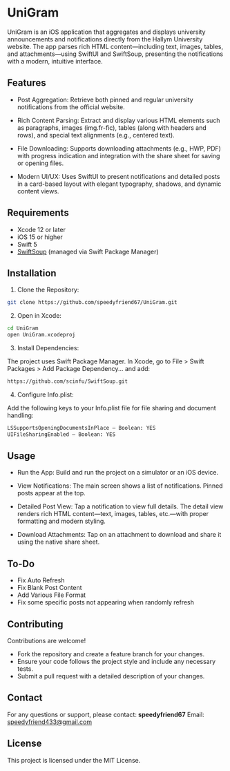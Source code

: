# UniGram

UniGram is an iOS application that aggregates and displays university announcements and notifications directly from the Hallym University website. 
The app parses rich HTML content—including text, images, tables, and attachments—using SwiftUI and SwiftSoup, presenting the notifications with a modern, intuitive interface.


## Features

- Post Aggregation:
  Retrieve both pinned and regular university notifications from the official website.

- Rich Content Parsing:
  Extract and display various HTML elements such as paragraphs, images (img.fr-fic), tables (along with headers and rows), and special text alignments (e.g., centered text).

- File Downloading:
  Supports downloading attachments (e.g., HWP, PDF) with progress indication and integration with the share sheet for saving or opening files.

- Modern UI/UX:
  Uses SwiftUI to present notifications and detailed posts in a card-based layout with elegant typography, shadows, and dynamic content views.


## Requirements

- Xcode 12 or later
- iOS 15 or higher
- Swift 5
- [SwiftSoup](https://github.com/scinfu/SwiftSoup) (managed via Swift Package Manager)


## Installation

1. Clone the Repository:

```bash
git clone https://github.com/speedyfriend67/UniGram.git
```

2. Open in Xcode:

```bash
cd UniGram
open UniGram.xcodeproj
```

3. Install Dependencies:

The project uses Swift Package Manager. In Xcode, go to File > Swift Packages > Add Package Dependency... and add:

```bash
https://github.com/scinfu/SwiftSoup.git
```

4. Configure Info.plist:

Add the following keys to your Info.plist file for file sharing and document handling:

```bash
LSSupportsOpeningDocumentsInPlace – Boolean: YES
UIFileSharingEnabled – Boolean: YES
```

## Usage

- Run the App:
Build and run the project on a simulator or an iOS device.

- View Notifications:
The main screen shows a list of notifications. Pinned posts appear at the top.

- Detailed Post View:
Tap a notification to view full details. The detail view renders rich HTML content—text, images, tables, etc.—with proper formatting and modern styling.

- Download Attachments:
Tap on an attachment to download and share it using the native share sheet.


## To-Do

- Fix Auto Refresh
- Fix Blank Post Content
- Add Various File Format
- Fix some specific posts not appearing when randomly refresh


## Contributing
Contributions are welcome!

- Fork the repository and create a feature branch for your changes.
- Ensure your code follows the project style and include any necessary tests.
- Submit a pull request with a detailed description of your changes.


## Contact

For any questions or support, please contact:
**speedyfriend67**
Email: speedyfriend433@gmail.com


## License

This project is licensed under the MIT License.
